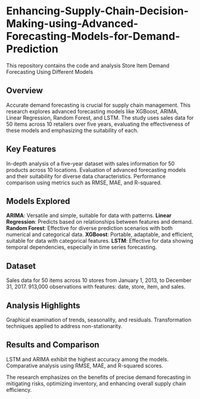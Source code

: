 # Enhancing-Supply-Chain-Decision-Making-using-Advanced-Forecasting-Models-for-Demand-Prediction

This repository contains the code and analysis Store Item Demand Forecasting Using Different Models

## Overview 
Accurate demand forecasting is crucial for supply chain management. This research explores advanced forecasting models like XGBoost, ARIMA, Linear Regression, Random Forest, and LSTM. The study uses sales data for 50 items across 10 retailers over five years, evaluating the effectiveness of these models and emphasizing the suitability of each.

## Key Features
In-depth analysis of a five-year dataset with sales information for 50 products across 10 locations.
Evaluation of advanced forecasting models and their suitability for diverse data characteristics.
Performance comparison using metrics such as RMSE, MAE, and R-squared.

## Models Explored
**ARIMA**: Versatile and simple, suitable for data with patterns.
**Linear Regression**: Predicts based on relationships between features and demand.
**Random Forest**: Effective for diverse prediction scenarios with both numerical and categorical data.
**XGBoost**: Portable, adaptable, and efficient, suitable for data with categorical features.
**LSTM**: Effective for data showing temporal dependencies, especially in time series forecasting.

## Dataset
Sales data for 50 items across 10 stores from January 1, 2013, to December 31, 2017.
913,000 observations with features: date, store, item, and sales.

## Analysis Highlights
Graphical examination of trends, seasonality, and residuals.
Transformation techniques applied to address non-stationarity.

## Results and Comparison
LSTM and ARIMA exhibit the highest accuracy among the models.
Comparative analysis using RMSE, MAE, and R-squared scores.

The research emphasizes on the benefits of precise demand forecasting in mitigating risks, optimizing inventory, and enhancing overall supply chain efficiency.

